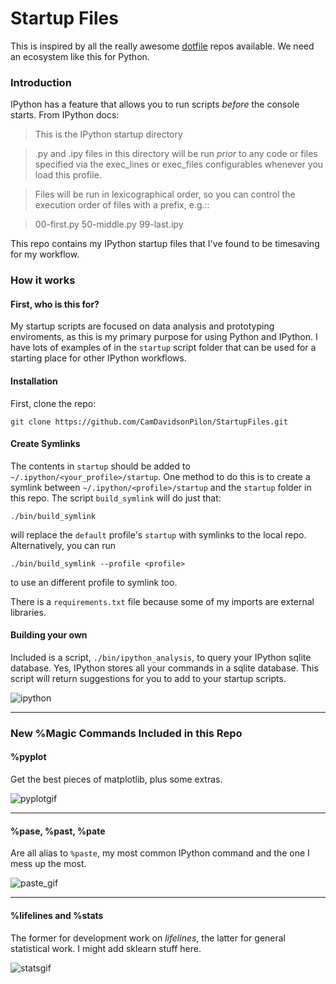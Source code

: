 Startup Files
=====================

This is inspired by all the really awesome [dotfile](https://github.com/search?o=desc&q=dotfiles&ref=simplesearch&s=stars&type=Repositories&utf8=%E2%9C%93) repos available. We need an ecosystem like this for Python. 

### Introduction

IPython has a feature that allows you to run scripts *before* the console starts. From IPython docs:

> This is the IPython startup directory

> .py and .ipy files in this directory will be run *prior* to any code or files specified
 via the exec_lines or exec_files configurables whenever you load this profile.

> Files will be run in lexicographical order, so you can control the execution order of files
with a prefix, e.g.::

>    00-first.py
    50-middle.py
    99-last.ipy

This repo contains my IPython startup files that I've found to be timesaving for my workflow.

### How it works

#### First, who is this for?

My startup scripts are focused on data analysis and prototyping enviroments, as this is my primary purpose for using Python and IPython. I have lots of examples of in the `startup` script folder that can be used for a starting place for other IPython workflows. 


#### Installation

First, clone the repo:

```
git clone https://github.com/CamDavidsonPilon/StartupFiles.git
```

#### Create Symlinks

The contents in `startup` should be added to `~/.ipython/<your_profile>/startup`. One method to do this is to create a symlink between `~/.ipython/<profile>/startup` and the `startup` folder in this repo. The script `build_symlink` will do just that:

```
./bin/build_symlink
```

will replace the `default` profile's `startup` with symlinks to the local repo. Alternatively, you can run

```
./bin/build_symlink --profile <profile>
```
to use an different profile to symlink too. 

There is a `requirements.txt` file because some of my imports are external libraries.

#### Building your own

Included is a script, `./bin/ipython_analysis`, to query your IPython sqlite database. Yes, IPython stores all your commands in a sqlite database. This script will return suggestions for you to add to your startup scripts. 

![ipython](http://i.imgur.com/g1ao9yW.gif)

-------

### New %Magic Commands Included in this Repo

#### %pyplot
Get the best pieces of matplotlib, plus some extras. 

![pyplotgif](http://i.imgur.com/vMWnnmx.gif)

-------

#### %pase, %past, %pate
Are all alias to `%paste`, my most common IPython command and the one I mess up the most. 

![paste_gif](http://i.imgur.com/6dK9Q3R.gif)

-------

#### %lifelines and %stats
The former for development work on *lifelines*, the latter for general statistical work. I might add sklearn stuff here.

![statsgif](http://i.imgur.com/i4Zxcf3.gif)



